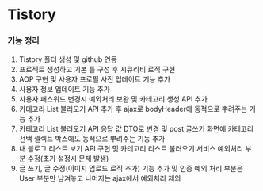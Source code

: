 # Tistory

### 기능 정리
 1. Tistory 폴더 생성 및 github 연동
 2. 프로젝트 생성하고 기본 틀 구성 후 시큐리티 로직 구현
 3. AOP 구현 및 사용자 프로필 사진 업데이트 기능 추가
 4. 사용자 정보 업데이트 기능 추가
 5. 사용자 패스워드 변경시 예외처리 보완 및 카테고리 생성 API 추가
 6. 카테고리 List 불러오기 API 추가 후 ajax로 bodyHeader에 동적으로 뿌려주는 기능 추가
 7. 카테고리 List 불러오기 API 응답 값 DTO로 변경 및 post 글쓰기 화면에 카테고리 선택 셀렉트 박스에도 동적으로 뿌려주는 기능 추가
 8. 내 블로그 리스트 보기 API 구현 및 카테고리 리스트 불러오기 서비스 예외처리 부분 수정(초기 설정시 문제 발생)
 9. 글 쓰기, 글 수정(이미지 업로드 로직 추가) 기능 추가 및 인증 예외 처리 부분은 User 부분만 남겨놓고 나머지는 ajax에서 예외처리 제외
